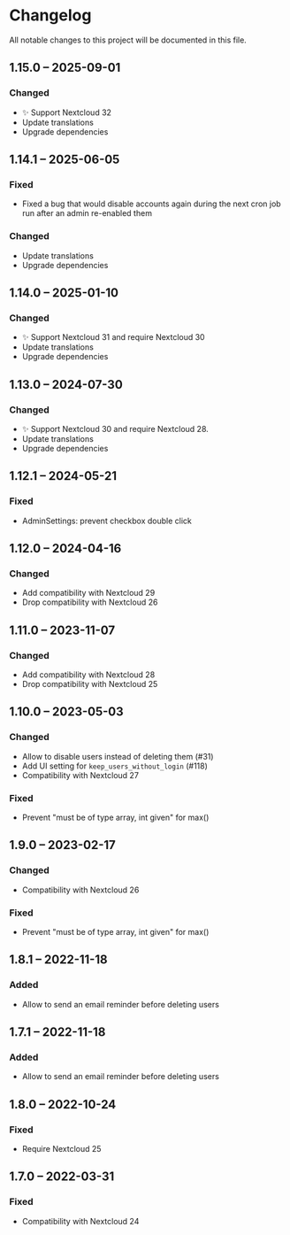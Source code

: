 <!--
  - SPDX-FileCopyrightText: 2022 Nextcloud GmbH and Nextcloud contributors
  - SPDX-License-Identifier: AGPL-3.0-or-later
-->
# Changelog
All notable changes to this project will be documented in this file.

## 1.15.0 – 2025-09-01
### Changed
- ✨ Support Nextcloud 32
- Update translations
- Upgrade dependencies

## 1.14.1 – 2025-06-05
### Fixed
- Fixed a bug that would disable accounts again during the next cron job run after an admin re-enabled them

### Changed
- Update translations
- Upgrade dependencies

## 1.14.0 – 2025-01-10
### Changed
- ✨ Support Nextcloud 31 and require Nextcloud 30
- Update translations
- Upgrade dependencies

## 1.13.0 – 2024-07-30
### Changed
- ✨ Support Nextcloud 30 and require Nextcloud 28.
- Update translations
- Upgrade dependencies

## 1.12.1 – 2024-05-21
### Fixed
- AdminSettings: prevent checkbox double click

## 1.12.0 – 2024-04-16
### Changed
- Add compatibility with Nextcloud 29
- Drop compatibility with Nextcloud 26

## 1.11.0 – 2023-11-07
### Changed
- Add compatibility with Nextcloud 28
- Drop compatibility with Nextcloud 25

## 1.10.0 – 2023-05-03
### Changed
- Allow to disable users instead of deleting them (#31)
- Add UI setting for `keep_users_without_login` (#118)
- Compatibility with Nextcloud 27

### Fixed
- Prevent "must be of type array, int given" for max()

## 1.9.0 – 2023-02-17
### Changed
- Compatibility with Nextcloud 26

### Fixed
- Prevent "must be of type array, int given" for max()

## 1.8.1 – 2022-11-18
### Added
- Allow to send an email reminder before deleting users

## 1.7.1 – 2022-11-18
### Added
- Allow to send an email reminder before deleting users

## 1.8.0 – 2022-10-24
### Fixed
- Require Nextcloud 25

## 1.7.0 – 2022-03-31
### Fixed
- Compatibility with Nextcloud 24
